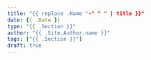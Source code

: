 ```yaml
---
title: "{{ replace .Name "-" " " | title }}"
date: {{ .Date }}
type: "{{ .Section }}"
author: "{{ .Site.Author.name }}"
tags: ["{{ .Section }}"]
draft: true
---
```

